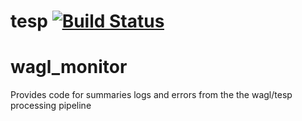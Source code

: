 # tesp [![Build Status](https://travis-ci.org/OpenDataCubePipelines/wagl_monitor.svg?branch=master)](https://travis-ci.org/OpenDataCubePipelines/wagl_monitor)

# wagl_monitor 

Provides code for summaries logs and errors from the the wagl/tesp processing pipeline 
